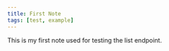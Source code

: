 ```yaml
---
title: First Note
tags: [test, example]
---
```


This is my first note used for testing the list endpoint.
